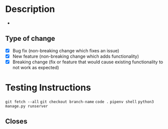 # Description
-

## Type of change
- [x] Bug fix (non-breaking change which fixes an issue)
- [x] New feature (non-breaking change which adds functionality)
- [x] Breaking change (fix or feature that would cause existing functionality to not work as expected)

# Testing Instructions
```git fetch --all```
```git checkout branch-name```
```code .```
```pipenv shell```
```python3 manage.py runserver```

## Closes #

